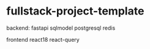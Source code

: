 # fullstack-project-template
backend:
  fastapi 
  sqlmodel
  postgresql 
  redis 

frontend
  react18
  react-query
    
